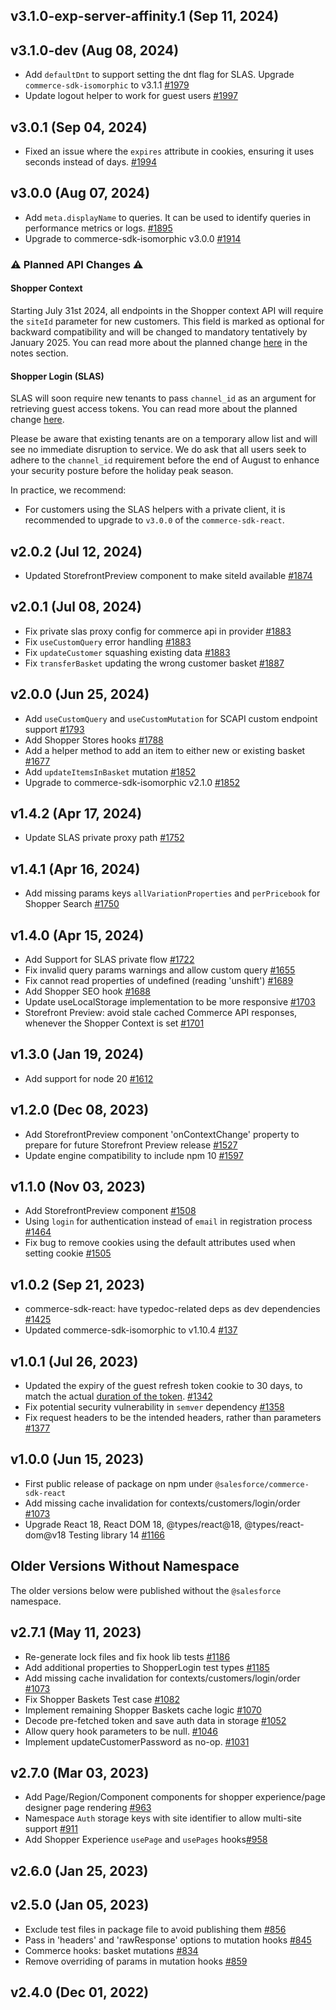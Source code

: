 ## v3.1.0-exp-server-affinity.1 (Sep 11, 2024)
## v3.1.0-dev (Aug 08, 2024)

- Add `defaultDnt` to support setting the dnt flag for SLAS. Upgrade `commerce-sdk-isomorphic` to v3.1.1 [#1979](https://github.com/SalesforceCommerceCloud/pwa-kit/pull/1979)
- Update logout helper to work for guest users [#1997](https://github.com/SalesforceCommerceCloud/pwa-kit/pull/1997)

## v3.0.1 (Sep 04, 2024)
- Fixed an issue where the `expires` attribute in cookies, ensuring it uses seconds instead of days. [#1994](https://github.com/SalesforceCommerceCloud/pwa-kit/pull/1994)

## v3.0.0 (Aug 07, 2024)
- Add `meta.displayName` to queries. It can be used to identify queries in performance metrics or logs. [#1895](https://github.com/SalesforceCommerceCloud/pwa-kit/pull/1895)
- Upgrade to commerce-sdk-isomorphic v3.0.0 [#1914](https://github.com/SalesforceCommerceCloud/pwa-kit/pull/1914)

### :warning: Planned API Changes :warning:
#### Shopper Context

Starting July 31st 2024, all endpoints in the Shopper context API will require the `siteId` parameter for new customers. This field is marked as optional for backward compatibility and will be changed to mandatory tentatively by January 2025. You can read more about the planned change [here](https://developer.salesforce.com/docs/commerce/commerce-api/references/shopper-context?meta=Summary) in the notes section.

#### Shopper Login (SLAS)

SLAS will soon require new tenants to pass `channel_id` as an argument for retrieving guest access tokens. You can read more about the planned change [here](https://developer.salesforce.com/docs/commerce/commerce-api/guide/slas.html#guest-tokens).

Please be aware that existing tenants are on a temporary allow list and will see no immediate disruption to service.  We do ask that all users seek to adhere to the `channel_id` requirement before the end of August to enhance your security posture before the holiday peak season.

In practice, we recommend:
- For customers using the SLAS helpers with a private client, it is recommended to upgrade to `v3.0.0` of the `commerce-sdk-react`.

## v2.0.2 (Jul 12, 2024)
- Updated StorefrontPreview component to make siteId available [#1874](https://github.com/SalesforceCommerceCloud/pwa-kit/pull/1874)

## v2.0.1 (Jul 08, 2024)
- Fix private slas proxy config for commerce api in provider [#1883](https://github.com/SalesforceCommerceCloud/pwa-kit/pull/1883)
- Fix `useCustomQuery` error handling [#1883](https://github.com/SalesforceCommerceCloud/pwa-kit/pull/1883)
- Fix `updateCustomer` squashing existing data [#1883](https://github.com/SalesforceCommerceCloud/pwa-kit/pull/1883)
- Fix `transferBasket` updating the wrong customer basket [#1887](https://github.com/SalesforceCommerceCloud/pwa-kit/pull/1887)

## v2.0.0 (Jun 25, 2024)
- Add `useCustomQuery` and `useCustomMutation` for SCAPI custom endpoint support [#1793](https://github.com/SalesforceCommerceCloud/pwa-kit/pull/1793)
- Add Shopper Stores hooks [#1788](https://github.com/SalesforceCommerceCloud/pwa-kit/pull/1788)
- Add a helper method to add an item to either new or existing basket [#1677](https://github.com/SalesforceCommerceCloud/pwa-kit/pull/1677)
- Add `updateItemsInBasket` mutation [#1852](https://github.com/SalesforceCommerceCloud/pwa-kit/pull/1852)
- Upgrade to commerce-sdk-isomorphic v2.1.0 [#1852](https://github.com/SalesforceCommerceCloud/pwa-kit/pull/1852)

## v1.4.2 (Apr 17, 2024)
- Update SLAS private proxy path [#1752](https://github.com/SalesforceCommerceCloud/pwa-kit/pull/1752)

## v1.4.1 (Apr 16, 2024)
- Add missing params keys `allVariationProperties` and `perPricebook`  for Shopper Search [#1750](https://github.com/SalesforceCommerceCloud/pwa-kit/pull/1750)

## v1.4.0 (Apr 15, 2024)

- Add Support for SLAS private flow [#1722](https://github.com/SalesforceCommerceCloud/pwa-kit/pull/1722)
- Fix invalid query params warnings and allow custom query [#1655](https://github.com/SalesforceCommerceCloud/pwa-kit/pull/1655)
- Fix cannot read properties of undefined (reading 'unshift') [#1689](https://github.com/SalesforceCommerceCloud/pwa-kit/pull/1689)
- Add Shopper SEO hook [#1688](https://github.com/SalesforceCommerceCloud/pwa-kit/pull/1688)
- Update useLocalStorage implementation to be more responsive [#1703](https://github.com/SalesforceCommerceCloud/pwa-kit/pull/1703)
- Storefront Preview: avoid stale cached Commerce API responses, whenever the Shopper Context is set [#1701](https://github.com/SalesforceCommerceCloud/pwa-kit/pull/1701)

## v1.3.0 (Jan 19, 2024)

- Add support for node 20 [#1612](https://github.com/SalesforceCommerceCloud/pwa-kit/pull/1612)

## v1.2.0 (Dec 08, 2023)

- Add StorefrontPreview component 'onContextChange' property to prepare for future Storefront Preview release [#1527](https://github.com/SalesforceCommerceCloud/pwa-kit/pull/1527)
- Update engine compatibility to include npm 10 [#1597](https://github.com/SalesforceCommerceCloud/pwa-kit/pull/1597)

## v1.1.0 (Nov 03, 2023)

- Add StorefrontPreview component [#1508](https://github.com/SalesforceCommerceCloud/pwa-kit/pull/1508)
- Using `login` for authentication instead of `email` in registration process [#1464](https://github.com/SalesforceCommerceCloud/pwa-kit/pull/1464)
- Fix bug to remove cookies using the default attributes used when setting cookie [#1505](https://github.com/SalesforceCommerceCloud/pwa-kit/pull/1505)

## v1.0.2 (Sep 21, 2023)

- commerce-sdk-react: have typedoc-related deps as dev dependencies [#1425](https://github.com/SalesforceCommerceCloud/pwa-kit/pull/1425)
- Updated commerce-sdk-isomorphic to v1.10.4 [#137](https://github.com/SalesforceCommerceCloud/commerce-sdk-isomorphic/pull/137)

## v1.0.1 (Jul 26, 2023)

- Updated the expiry of the guest refresh token cookie to 30 days, to match the actual [duration of the token](https://developer.salesforce.com/docs/commerce/commerce-api/guide/slas.html?q=refresh+token#access-tokens-and-refresh-tokens). [#1342](https://github.com/SalesforceCommerceCloud/pwa-kit/pull/1342)
- Fix potential security vulnerability in `semver` dependency [#1358](https://github.com/SalesforceCommerceCloud/pwa-kit/pull/1358)
- Fix request headers to be the intended headers, rather than parameters [#1377](https://github.com/SalesforceCommerceCloud/pwa-kit/pull/1377)

## v1.0.0 (Jun 15, 2023)

- First public release of package on npm under `@salesforce/commerce-sdk-react`
- Add missing cache invalidation for contexts/customers/login/order [#1073](https://github.com/SalesforceCommerceCloud/pwa-kit/pull/1073)
- Upgrade React 18, React DOM 18, @types/react@18, @types/react-dom@v18 Testing library 14 [#1166](https://github.com/SalesforceCommerceCloud/pwa-kit/pull/1166)

## Older Versions Without Namespace

The older versions below were published without the `@salesforce` namespace.

## v2.7.1 (May 11, 2023)

- Re-generate lock files and fix hook lib tests [#1186](https://github.com/SalesforceCommerceCloud/pwa-kit/pull/1186)
- Add additional properties to ShopperLogin test types [#1185](https://github.com/SalesforceCommerceCloud/pwa-kit/pull/1185)
- Add missing cache invalidation for contexts/customers/login/order [#1073](https://github.com/SalesforceCommerceCloud/pwa-kit/pull/1073)
- Fix Shopper Baskets Test case [#1082](https://github.com/SalesforceCommerceCloud/pwa-kit/pull/1082)
- Implement remaining Shopper Baskets cache logic [#1070](https://github.com/SalesforceCommerceCloud/pwa-kit/pull/1070)
- Decode pre-fetched token and save auth data in storage [#1052](https://github.com/SalesforceCommerceCloud/pwa-kit/pull/1052)
- Allow query hook parameters to be null. [#1046](https://github.com/SalesforceCommerceCloud/pwa-kit/pull/1046)
- Implement updateCustomerPassword as no-op. [#1031](https://github.com/SalesforceCommerceCloud/pwa-kit/pull/1031)

## v2.7.0 (Mar 03, 2023)

- Add Page/Region/Component components for shopper experience/page designer page rendering [#963](https://github.com/SalesforceCommerceCloud/pwa-kit/pull/963)
- Namespace `Auth` storage keys with site identifier to allow multi-site support [#911](https://github.com/SalesforceCommerceCloud/pwa-kit/pull/911)
- Add Shopper Experience `usePage` and `usePages` hooks[#958](https://github.com/SalesforceCommerceCloud/pwa-kit/pull/958)

## v2.6.0 (Jan 25, 2023)

## v2.5.0 (Jan 05, 2023)

- Exclude test files in package file to avoid publishing them [#856](https://github.com/SalesforceCommerceCloud/pwa-kit/pull/856)
- Pass in 'headers' and 'rawResponse' options to mutation hooks [#845](https://github.com/SalesforceCommerceCloud/pwa-kit/pull/845)
- Commerce hooks: basket mutations [#834](https://github.com/SalesforceCommerceCloud/pwa-kit/pull/834)
- Remove overriding of params in mutation hooks [#859](https://github.com/SalesforceCommerceCloud/pwa-kit/pull/859)

## v2.4.0 (Dec 01, 2022)
